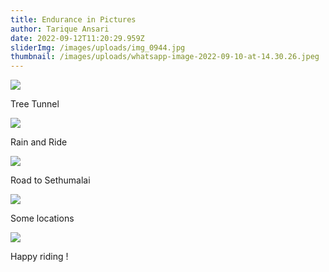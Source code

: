 ```yaml
---
title: Endurance in Pictures
author: Tarique Ansari
date: 2022-09-12T11:20:29.959Z
sliderImg: /images/uploads/img_0944.jpg
thumbnail: /images/uploads/whatsapp-image-2022-09-10-at-14.30.26.jpeg
---
```



![](/images/uploads/img_0937.jpg)

T﻿ree Tunnel

![](/images/uploads/img_0892.jpg)

R﻿ain and Ride

![](/images/uploads/img_0945.jpg)

R﻿oad to Sethumalai

![](/images/uploads/screenshot-2022-09-12-at-5.17.30-pm.png)

S﻿ome locations

![](/images/uploads/whatsapp-image-2022-09-10-at-14.30.25.jpeg)

H﻿appy riding !